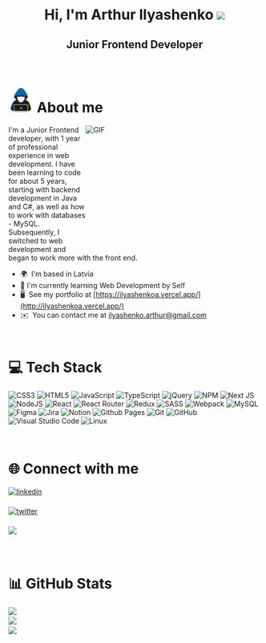 <h1 align="center">Hi, I'm Arthur Ilyashenko <img src="https://media.giphy.com/media/hvRJCLFzcasrR4ia7z/giphy.gif" width="35"></h1>

<h2 align="center">Junior Frontend Developer</h2>

<br>

# <picture><img src = "https://github.com/0xAbdulKhalid/0xAbdulKhalid/raw/main/assets/mdImages/about_me.gif" width = 50px></picture> About me

<div>
<img align="right" top="500" height="250" width="350" alt="GIF" src="https://media.giphy.com/media/SWoSkN6DxTszqIKEqv/giphy.gif">

I'm a Junior Frontend developer, with 1 year of professional experience in web development. I have been learning to code for about 5 years, starting with backend development in Java and C#, as well as how to work with databases - MySQL. Subsequently, I switched to web development and began to work more with the front end.

- 🌍  I'm based in Latvia
- 🔭 I'm currently learning Web Development by Self
- 🖥️  See my portfolio at [https://ilyashenkoa.vercel.app/](http://ilyashenkoa.vercel.app/)
- ✉️  You can contact me at [ilyashenko.arthur@gmail.com](mailto:ilyashenko.arthur@gmail.com)

<br>

# 💻 Tech Stack

![CSS3](https://img.shields.io/badge/css3-%231572B6.svg?style=for-the-badge&logo=css3&logoColor=white) ![HTML5](https://img.shields.io/badge/html5-%23E34F26.svg?style=for-the-badge&logo=html5&logoColor=white) ![JavaScript](https://img.shields.io/badge/javascript-%23323330.svg?style=for-the-badge&logo=javascript&logoColor=%23F7DF1E) ![TypeScript](https://img.shields.io/badge/typescript-%23007ACC.svg?style=for-the-badge&logo=typescript&logoColor=white) ![jQuery](https://img.shields.io/badge/jquery-%230769AD.svg?style=for-the-badge&logo=jquery&logoColor=white) ![NPM](https://img.shields.io/badge/NPM-%23000000.svg?style=for-the-badge&logo=npm&logoColor=white) ![Next JS](https://img.shields.io/badge/Next-black?style=for-the-badge&logo=next.js&logoColor=white) ![NodeJS](https://img.shields.io/badge/node.js-6DA55F?style=for-the-badge&logo=node.js&logoColor=white) ![React](https://img.shields.io/badge/react-%2320232a.svg?style=for-the-badge&logo=react&logoColor=%2361DAFB) ![React Router](https://img.shields.io/badge/React_Router-CA4245?style=for-the-badge&logo=react-router&logoColor=white) ![Redux](https://img.shields.io/badge/redux-%23593d88.svg?style=for-the-badge&logo=redux&logoColor=white) ![SASS](https://img.shields.io/badge/SASS-hotpink.svg?style=for-the-badge&logo=SASS&logoColor=white) ![Webpack](https://img.shields.io/badge/webpack-%238DD6F9.svg?style=for-the-badge&logo=webpack&logoColor=black) ![MySQL](https://img.shields.io/badge/mysql-%2300f.svg?style=for-the-badge&logo=mysql&logoColor=white) ![Figma](https://img.shields.io/badge/figma-%23F24E1E.svg?style=for-the-badge&logo=figma&logoColor=white) ![Jira](https://img.shields.io/badge/jira-%230A0FFF.svg?style=for-the-badge&logo=jira&logoColor=white) ![Notion](https://img.shields.io/badge/Notion-%23000000.svg?style=for-the-badge&logo=notion&logoColor=white) ![Github Pages](https://img.shields.io/badge/GitHub%20Pages-%23327FC7.svg?style=for-the-badge&logo=github&logoColor=white) ![Git](https://img.shields.io/badge/git-%23F05033.svg?style=for-the-badge&logo=git&logoColor=white)
![GitHub](https://img.shields.io/badge/github-%23121011.svg?style=for-the-badge&logo=github&logoColor=white) ![Visual Studio Code](https://img.shields.io/badge/Visual%20Studio%20Code-0078d7.svg?style=for-the-badge&logo=visual-studio-code&logoColor=white)
![Linux](https://img.shields.io/badge/Linux-FCC624?style=for-the-badge&logo=linux&logoColor=black)

<br>

# 🌐 Connect with me

<div align='left'>

<ul style="list-style: none; padding: 0">
<li>
<a href="https://www.linkedin.com/in/arthur-ilyashenko-a9ba451aa/" target="_blank">
<img src="https://img.shields.io/badge/linkedin:  Arthur Ilyashenko-%2300acee.svg?color=405DE6&style=for-the-badge&logo=linkedin&logoColor=white" alt=linkedin style="margin-bottom: 5px;"/>
</a>
</li>

<br>

<li>
<a href="https://github.com/IlyashenkoA" target="_blank">
<img src="https://img.shields.io/badge/github: IlyashenkoA-%23121011.svg?style=for-the-badge&logo=github&logoColor=white" alt=twitter style="margin-bottom: 5px;"/>
</a>
</li>

<br>

<li>
<a href="mailto:ilyashenko.arthur@gmail.com" target="_blank">
<img src="https://img.shields.io/badge/gmail:  	ilyashenko.arthur-%23EA4335.svg?style=for-the-badge&logo=gmail&logoColor=white" t=mail style="margin-bottom: 5px;" />
</a>
</li>
	
</ul>
</div>

<br>

# 📊 GitHub Stats

![](https://github-readme-stats.vercel.app/api?username=IlyashenkoA&theme=dark&hide_border=false&include_all_commits=false&count_private=false)<br/>
![](https://github-readme-streak-stats.herokuapp.com/?user=IlyashenkoA&theme=dark&hide_border=false)<br/>
![](https://github-readme-stats.vercel.app/api/top-langs/?username=IlyashenkoA&theme=dark&hide_border=false&include_all_commits=false&count_private=false&layout=compact)
